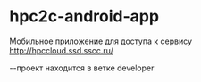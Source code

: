 # hpc2c-android-app
Мобильное приложение для доступа к сервису http://hpccloud.ssd.sscc.ru/



--проект находится в ветке developer
